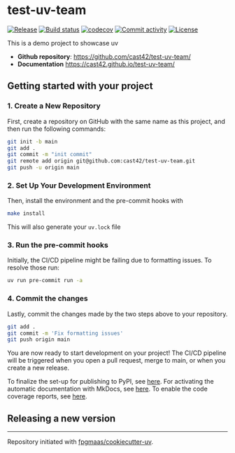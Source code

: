 # test-uv-team

[![Release](https://img.shields.io/github/v/release/cast42/test-uv-team)](https://img.shields.io/github/v/release/cast42/test-uv-team)
[![Build status](https://img.shields.io/github/actions/workflow/status/cast42/test-uv-team/main.yml?branch=main)](https://github.com/cast42/test-uv-team/actions/workflows/main.yml?query=branch%3Amain)
[![codecov](https://codecov.io/gh/cast42/test-uv-team/branch/main/graph/badge.svg)](https://codecov.io/gh/cast42/test-uv-team)
[![Commit activity](https://img.shields.io/github/commit-activity/m/cast42/test-uv-team)](https://img.shields.io/github/commit-activity/m/cast42/test-uv-team)
[![License](https://img.shields.io/github/license/cast42/test-uv-team)](https://img.shields.io/github/license/cast42/test-uv-team)

This is a demo project to showcase uv

- **Github repository**: <https://github.com/cast42/test-uv-team/>
- **Documentation** <https://cast42.github.io/test-uv-team/>

## Getting started with your project

### 1. Create a New Repository

First, create a repository on GitHub with the same name as this project, and then run the following commands:

```bash
git init -b main
git add .
git commit -m "init commit"
git remote add origin git@github.com:cast42/test-uv-team.git
git push -u origin main
```

### 2. Set Up Your Development Environment

Then, install the environment and the pre-commit hooks with

```bash
make install
```

This will also generate your `uv.lock` file

### 3. Run the pre-commit hooks

Initially, the CI/CD pipeline might be failing due to formatting issues. To resolve those run:

```bash
uv run pre-commit run -a
```

### 4. Commit the changes

Lastly, commit the changes made by the two steps above to your repository.

```bash
git add .
git commit -m 'Fix formatting issues'
git push origin main
```

You are now ready to start development on your project!
The CI/CD pipeline will be triggered when you open a pull request, merge to main, or when you create a new release.

To finalize the set-up for publishing to PyPI, see [here](https://fpgmaas.github.io/cookiecutter-uv/features/publishing/#set-up-for-pypi).
For activating the automatic documentation with MkDocs, see [here](https://fpgmaas.github.io/cookiecutter-uv/features/mkdocs/#enabling-the-documentation-on-github).
To enable the code coverage reports, see [here](https://fpgmaas.github.io/cookiecutter-uv/features/codecov/).

## Releasing a new version



---

Repository initiated with [fpgmaas/cookiecutter-uv](https://github.com/fpgmaas/cookiecutter-uv).
